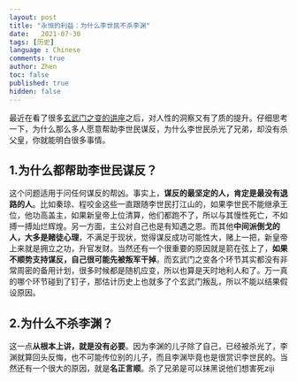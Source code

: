 ```yaml
---
layout: post
title: "永恒的利益：为什么李世民不杀李渊"
date:   2021-07-30
tags: [历史]
language : Chinese
comments: true
author: Zhen
toc: false
published: true
hidden: false
---
```

最近在看了很多[玄武门之变的讲座](https://youtu.be/-EiKqFo029A)之后，对人性的洞察又有了质的提升。仔细思考一下，为什么那么多人愿意帮助李世民谋反，为什么李世民杀光了兄弟，却没有杀父皇，你就能明白很多事情。

## 1.为什么都帮助李世民谋反？
这个问题适用于问任何谋反的帮凶。事实上，**谋反的最坚定的人，肯定是最没有退路的人**。比如秦琼、程咬金这些一直跟随李世民打江山的，如果李世民不能继承王位，他功高盖主，如果新皇帝上位清算，他们都跑不了，所以与其慢性死亡，不如搏一搏灿烂辉煌。另一方面，主公对自己也是有知遇之恩。而其他**中间派倒戈的人，大多是赌徒心理**，不满足于现状，觉得谋反成功可能性大，赌上一把，新皇帝上来就是拥立之功，升官发财。当然还有一个很重要的原因就是箭在弦上了，**如果不顺势支持谋反，自己很可能先被叛军干掉**。而玄武门之变各个环节其实都没有非常周密的备用计划，很多时候都是随机应变，所以也算是天时地利人和了。万一真的哪个环节碰到了钉子，那估计历史上也就多了个玄武门叛乱，所以不能以结果假设原因。

## 2.为什么不杀李渊？
这一点**从根本上讲，就是没有必要**。因为李渊的儿子除了自己，已经被杀光了，李渊就算回头反悔，也不可能传位别的儿子，而且李渊毕竟也是很赏识李世民的。当然还有一个很大的原因，就是**名正言顺**。杀了兄弟是可以抹黑说他们想害死ziji
<!--stackedit_data:
eyJoaXN0b3J5IjpbMTg5NTE1MzQyNF19
-->